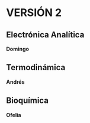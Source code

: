 
# VERSIÓN 2 
## Electrónica Analítica
**Domingo**
## Termodinámica
**Andrés**
## Bioquímica
**Ofelia**

